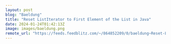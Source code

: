 ```yaml
---
layout: post
blog: "Baeldung"
title: "Reset ListIterator to First Element of the List in Java"
date: 2024-01-24T01:42:13Z
image: images/baeldung.png
remote_url: "https://feeds.feedblitz.com/~/864852209/0/baeldung~Reset-ListIterator-to-First-Element-of-the-List-in-Java"
---
```

